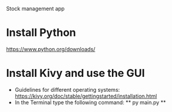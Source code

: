 Stock management app

# Install Python

https://www.python.org/downloads/

# Install Kivy and use the GUI

- Guidelines for different operating systems: https://kivy.org/doc/stable/gettingstarted/installation.html
- In the Terminal type the following command: ** py main.py **
